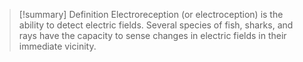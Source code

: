 > [!summary] Definition
> Electroreception (or electroception) is the ability to detect electric fields. Several species of fish, sharks, and rays have the capacity to sense changes in electric fields in their immediate vicinity. 


